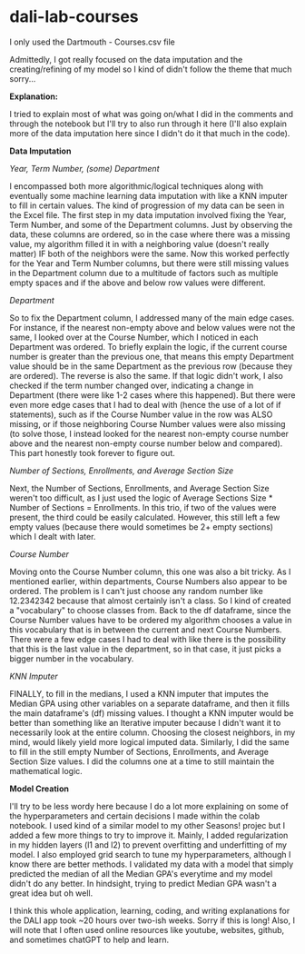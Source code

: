 # dali-lab-courses

I only used the Dartmouth - Courses.csv file

Admittedly, I got really focused on the data imputation and the creating/refining of my model so I kind of didn't follow the theme that much sorry...

**Explanation:**

I tried to explain most of what was going on/what I did in the comments and through the notebook but I'll try to also run through it here (I'll also explain more of the data imputation here since I didn't do it that much in the code).

**Data Imputation**

_Year, Term Number, (some) Department_

I encompassed both more algorithmic/logical techniques along with eventually some machine learning data imputation with like a KNN imputer to fill in certain values.  The kind of progression of my data can be seen in the Excel file.  The first step in my data imputation involved fixing the Year, Term Number, and some of the Department columns.  Just by observing the data, these columns are ordered, so in the case where there was a missing value, my algorithm filled it in with a neighboring value (doesn't really matter) IF both of the neighbors were the same.  Now this worked perfectly for the Year and Term Number columns, but there were still missing values in the Department column due to a multitude of factors such as multiple empty spaces and if the above and below row values were different.

_Department_

So to fix the Department column, I addressed many of the main edge cases.  For instance, if the nearest non-empty above and below values were not the same, I looked over at the Course Number, which I noticed in each Department was ordered. To briefly explain the logic, if the current course number is greater than the previous one, that means this empty Department value should be in the same Department as the previous row (because they are ordered).  The reverse is also the same.  If that logic didn't work, I also checked if the term number changed over, indicating a change in Department (there were like 1-2 cases where this happened).  But there were even more edge cases that I had to deal with (hence the use of a lot of if statements), such as if the Course Number value in the row was ALSO missing, or if those neighboring Course Number values were also missing (to solve those, I instead looked for the nearest non-empty course number above and the nearest non-empty course number below and compared). This part honestly took forever to figure out.

_Number of Sections, Enrollments, and Average Section Size_

Next, the Number of Sections, Enrollments, and Average Section Size weren't too difficult, as I just used the logic of Average Sections Size * Number of Sections = Enrollments.  In this trio, if two of the values were present, the third could be easily calculated.  However, this still left a few empty values (because there would sometimes be 2+ empty sections) which I dealt with later.

_Course Number_

Moving onto the Course Number column, this one was also a bit tricky.  As I mentioned earlier, within departments, Course Numbers also appear to be ordered.  The problem is I can't just choose any random number like 12.2342342 because that almost certainly isn't a class.  So I kind of created a "vocabulary" to choose classes from.  Back to the df dataframe, since the Course Number values have to be ordered my algorithm chooses a value in this vocabulary that is in between the current and next Course Numbers.  There were a few edge cases I had to deal with like there is the possibility that this is the last value in the department, so in that case, it just picks a bigger number in the vocabulary.

_KNN Imputer_

FINALLY, to fill in the medians, I used a KNN imputer that imputes the Median GPA using other variables on a separate dataframe, and then it fills the main dataframe's (df) missing values.  I thought a KNN imputer would be better than something like an Iterative imputer because I didn't want it to necessarily look at the entire column.  Choosing the closest neighbors, in my mind, would likely yield more logical imputed data.  Similarly, I did the same to fill in the still empty Number of Sections, Enrollments, and Average Section Size values.  I did the columns one at a time to still maintain the mathematical logic.


**Model Creation**

I'll try to be less wordy here because I do a lot more explaining on some of the hyperparameters and certain decisions I made within the colab notebook.  I used kind of a similar model to my other Seasons! projec but I added a few more things to try to improve it.  Mainly, I added regularization in my hidden layers (l1 and l2) to prevent overfitting and underfitting of my model.  I also employed grid search to tune my hyperparameters, although I know there are better methods.  I validated my data with a model that simply predicted the median of all the Median GPA's everytime and my model didn't do any better.  In hindsight, trying to predict Median GPA wasn't a great idea but oh well.

I think this whole application, learning, coding, and writing explanations for the DALI app took ~20 hours over two-ish weeks.  Sorry if this is long!  Also, I will note that I often used online resources like youtube, websites, github, and sometimes chatGPT to help and learn.
